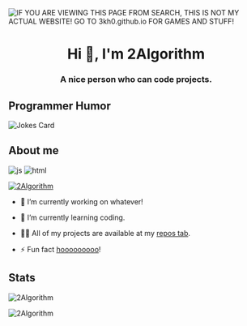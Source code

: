 <img alt="IF YOU ARE VIEWING THIS PAGE FROM SEARCH, THIS IS NOT MY ACTUAL WEBSITE! GO TO 3kh0.github.io FOR GAMES AND STUFF!" src="https://readme-typing-svg.herokuapp.com?vCenter=true&lines=Hello!+I+am+2Algorithm!;I+am+a+Coder;Don't block my repositories.">
<h1 align="center">Hi 👋, I'm 2Algorithm</h1>
<h3 align="center">A nice person who can code projects.</h3>
<h2>Programmer Humor</h2>
<img src="https://readme-jokes.vercel.app/api" alt="Jokes Card" />
<h2>About me</h2>
<p align="left"> 
  
  <img src="https://img.shields.io/badge/Knows-a-bit-of JavaScript-blue/?logo=javascript&logoColor=warning&color=yellow" alt="js">
  <img src="https://img.shields.io/badge/Knows-HTML-blue/?logo=html5&logoColor=warning&color=orange" alt="html">
 
<p align="left"> <a href="https://github.com/ryo-ma/github-profile-trophy"><img src="https://github-profile-trophy.vercel.app/?username=2Algorithm&no-frame=trueno-bg=true" alt="2Algorithm" /></a> </p>

- 🔭 I’m currently working on whatever!

- 🌱 I’m currently learning coding.

- 👨‍💻 All of my projects are available at my [repos tab](https://github.com/2Algorithm).


- ⚡ Fun fact [hooooooooo](https://hooooooooo.com/)!


<h2 align="left">Stats</h2>

<p><img  src="https://github-readme-stats.vercel.app/api/top-langs?username=2Algorithm&show_icons=true&theme=dark&locale=en&langs_count=10&layout=compact" alt="2Algorithm" /></p>
<p><img src="https://github-readme-streak-stats.herokuapp.com/?user=2Algorithm&theme=dark" alt="2Algorithm" /></p><br>
  </html>


